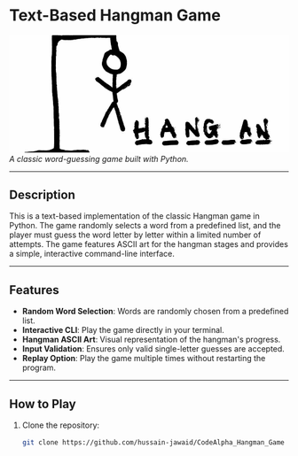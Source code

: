 # Text-Based Hangman Game

![Hangman Banner](assets/banner.jpg)  
*A classic word-guessing game built with Python.*

---

## Description
This is a text-based implementation of the classic Hangman game in Python. The game randomly selects a word from a predefined list, and the player must guess the word letter by letter within a limited number of attempts. The game features ASCII art for the hangman stages and provides a simple, interactive command-line interface.

---

## Features
- **Random Word Selection**: Words are randomly chosen from a predefined list.
- **Interactive CLI**: Play the game directly in your terminal.
- **Hangman ASCII Art**: Visual representation of the hangman's progress.
- **Input Validation**: Ensures only valid single-letter guesses are accepted.
- **Replay Option**: Play the game multiple times without restarting the program.

---

## How to Play
1. Clone the repository:
   ```bash
   git clone https://github.com/hussain-jawaid/CodeAlpha_Hangman_Game
